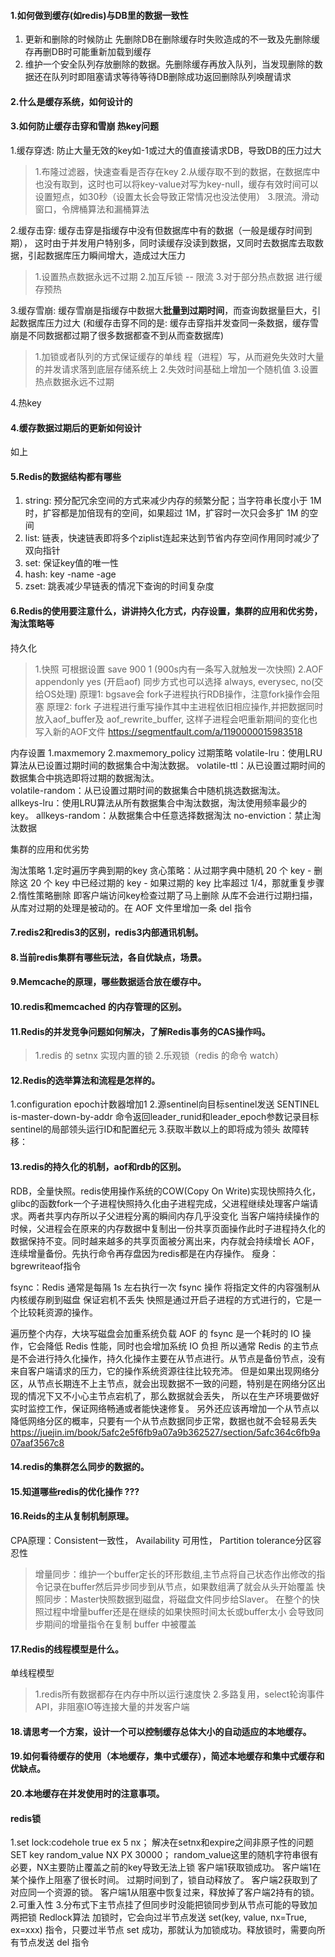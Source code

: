 
#### 1.如何做到缓存(如redis)与DB里的数据一致性  
1. 更新和删除的时候防止 先删除DB在删除缓存时失败造成的不一致及先删除缓存再删DB时可能重新加载到缓存
2. 维护一个安全队列存放删除的数据。先删除缓存再放入队列，当发现删除的数据还在队列时即阻塞请求等待等待DB删除成功返回删除队列唤醒请求
  
#### 2.什么是缓存系统，如何设计的


#### 3.如何防止缓存击穿和雪崩 热key问题

1.缓存穿透: 防止大量无效的key如-1或过大的值直接请求DB，导致DB的压力过大
> 1.布隆过滤器，快速查看是否存在key
> 2.从缓存取不到的数据，在数据库中也没有取到，这时也可以将key-value对写为key-null，缓存有效时间可以设置短点，如30秒（设置太长会导致正常情况也没法使用）
> 3.限流。滑动窗口，令牌桶算法和漏桶算法

2.缓存击穿: 缓存击穿是指缓存中没有但数据库中有的数据（一般是缓存时间到期），
这时由于并发用户特别多，同时读缓存没读到数据，又同时去数据库去取数据，引起数据库压力瞬间增大，造成过大压力
> 1.设置热点数据永远不过期
> 2.加互斥锁 -- 限流
> 3.对于部分热点数据 进行缓存预热
 
3.缓存雪崩: 缓存雪崩是指缓存中数据大**批量到过期时间**，而查询数据量巨大，引起数据库压力过大
(和缓存击穿不同的是: 缓存击穿指并发查同一条数据，缓存雪崩是不同数据都过期了很多数据都查不到从而查数据库)
> 1.加锁或者队列的方式保证缓存的单线 程（进程）写，从而避免失效时大量的并发请求落到底层存储系统上
> 2.失效时间基础上增加一个随机值
> 3.设置热点数据永远不过期
         
4.热key


#### 4.缓存数据过期后的更新如何设计
如上


#### 5.Redis的数据结构都有哪些
1. string: 预分配冗余空间的方式来减少内存的频繁分配；当字符串长度小于 1M 时，扩容都是加倍现有的空间，如果超过 1M，扩容时一次只会多扩 1M 的空间
2. list: 链表，快速链表即将多个ziplist连起来达到节省内存空间作用同时减少了双向指针
3. set: 保证key值的唯一性
4. hash: key -name -age
5. zset: 跳表减少早链表的情况下查询的时间复杂度


#### 6.Redis的使用要注意什么，讲讲持久化方式，内存设置，集群的应用和优劣势，淘汰策略等
持久化
> 1.快照 可根据设置 save 900 1 (900s内有一条写入就触发一次快照)
> 2.AOF  appendonly yes (开启aof) 同步方式也可以选择 always, everysec, no(交给OS处理)
> 原理1: bgsave会 fork子进程执行RDB操作，注意fork操作会阻塞
> 原理2: fork 子进程进行重写操作其中主进程依旧相应操作,并把数据同时放入aof_buffer及 aof_rewrite_buffer, 这样子进程会吧重新期间的变化也写入新的AOF文件
> https://segmentfault.com/a/1190000015983518

内存设置 
    1.maxmemory
    2.maxmemory_policy 过期策略
        volatile-lru：使用LRU算法从已设置过期时间的数据集合中淘汰数据。
        volatile-ttl：从已设置过期时间的数据集合中挑选即将过期的数据淘汰。    
        volatile-random：从已设置过期时间的数据集合中随机挑选数据淘汰。   
        allkeys-lru：使用LRU算法从所有数据集合中淘汰数据，淘汰使用频率最少的key。
        allkeys-random：从数据集合中任意选择数据淘汰
        no-enviction：禁止淘汰数据
        
集群的应用和优劣势

淘汰策略
  1.定时遍历字典到期的key
     贪心策略：从过期字典中随机 20 个 key - 删除这 20 个 key 中已经过期的 key - 如果过期的 key 比率超过 1/4，那就重复步骤
  2.惰性策略删除 即客户端访问key检查过期了马上删除
从库不会进行过期扫描，从库对过期的处理是被动的。在 AOF 文件里增加一条 del 指令


#### 7.redis2和redis3的区别，redis3内部通讯机制。



#### 8.当前redis集群有哪些玩法，各自优缺点，场景。



#### 9.Memcache的原理，哪些数据适合放在缓存中。



#### 10.redis和memcached 的内存管理的区别。



#### 11.Redis的并发竞争问题如何解决，了解Redis事务的CAS操作吗。
> 1.redis 的 setnx 实现内置的锁
> 2.乐观锁（redis 的命令 watch）


#### 12.Redis的选举算法和流程是怎样的。
1.configuration epoch计数器增加1
2.源sentinel向目标sentinel发送
   SENTINEL is-master-down-by-addr <ip> <port> <current epoch> <runid>
  命令返回leader_runid和leader_epoch参数记录目标sentinel的局部领头运行ID和配置纪元
3.获取半数以上的即将成为领头
故障转移：


#### 13.redis的持久化的机制，aof和rdb的区别。
RDB，全量快照。redis使用操作系统的COW(Copy On Write)实现快照持久化，
    glibc的函数fork一个子进程快照持久化由子进程完成，父进程继续处理客户端请求。两者共享内存所以子父进程分离的瞬间内存几乎没变化
    当客户端持续操作的时候，父进程会在原来的内存数据中复制出一份共享页面操作此时子进程持久化的数据保持不变。同时越来越多的共享页面被分离出来，内存就会持续增长
AOF，连续增量备份。先执行命令再存盘因为redis都是在内存操作。
    瘦身：bgrewriteaof指令    

fsync：Redis 通常是每隔 1s 左右执行一次 fsync 操作 将指定文件的内容强制从内核缓存刷到磁盘 保证宕机不丢失
快照是通过开启子进程的方式进行的，它是一个比较耗资源的操作。

遍历整个内存，大块写磁盘会加重系统负载
AOF 的 fsync 是一个耗时的 IO 操作，它会降低 Redis 性能，同时也会增加系统 IO 负担
所以通常 Redis 的主节点是不会进行持久化操作，持久化操作主要在从节点进行。从节点是备份节点，没有来自客户端请求的压力，它的操作系统资源往往比较充沛。
但是如果出现网络分区，从节点长期连不上主节点，就会出现数据不一致的问题，特别是在网络分区出现的情况下又不小心主节点宕机了，那么数据就会丢失，
所以在生产环境要做好实时监控工作，保证网络畅通或者能快速修复。
另外还应该再增加一个从节点以降低网络分区的概率，只要有一个从节点数据同步正常，数据也就不会轻易丢失
https://juejin.im/book/5afc2e5f6fb9a07a9b362527/section/5afc364c6fb9a07aaf3567c8

#### 14.redis的集群怎么同步的数据的。


#### 15.知道哪些redis的优化操作 ???


#### 16.Reids的主从复制机制原理。
CPA原理：Consistent一致性， Availability 可用性， Partition tolerance分区容忍性
> 增量同步：维护一个buffer定长的环形数组,主节点将自己状态作出修改的指令记录在buffer然后异步同步到从节点，如果数组满了就会从头开始覆盖
> 快照同步：Master快照数据到磁盘，将磁盘文件同步给Slaver。
        在整个的快照过程中增量buffer还是在继续的如果快照时间太长或buffer太小 会导致同步期间的增量指令在复制 buffer 中被覆盖


#### 17.Redis的线程模型是什么。
单线程模型
> 1.redis所有数据都存在内存中所以运行速度快
> 2.多路复用，select轮询事件API，非阻塞IO等连接大量的并发客户端


#### 18.请思考一个方案，设计一个可以控制缓存总体大小的自动适应的本地缓存。


#### 19.如何看待缓存的使用（本地缓存，集中式缓存），简述本地缓存和集中式缓存和优缺点。


#### 20.本地缓存在并发使用时的注意事项。


#### redis锁
  1.set lock:codehole true ex 5 nx； 解决在setnx和expire之间非原子性的问题
      SET key random_value NX PX 30000； random_value这里的随机字符串很有必要，NX主要防止覆盖之前的key导致无法上锁
      客户端1获取锁成功。
      客户端1在某个操作上阻塞了很长时间。
      过期时间到了，锁自动释放了。
      客户端2获取到了对应同一个资源的锁。
      客户端1从阻塞中恢复过来，释放掉了客户端2持有的锁。
  2.可重入性
  3.分布式下主节点挂了但同步时没能把锁同步到从节点可能的导致加两把锁 Redlock算法
    加锁时，它会向过半节点发送 set(key, value, nx=True, ex=xxx) 指令，只要过半节点 set 成功，那就认为加锁成功。释放锁时，需要向所有节点发送 del 指令